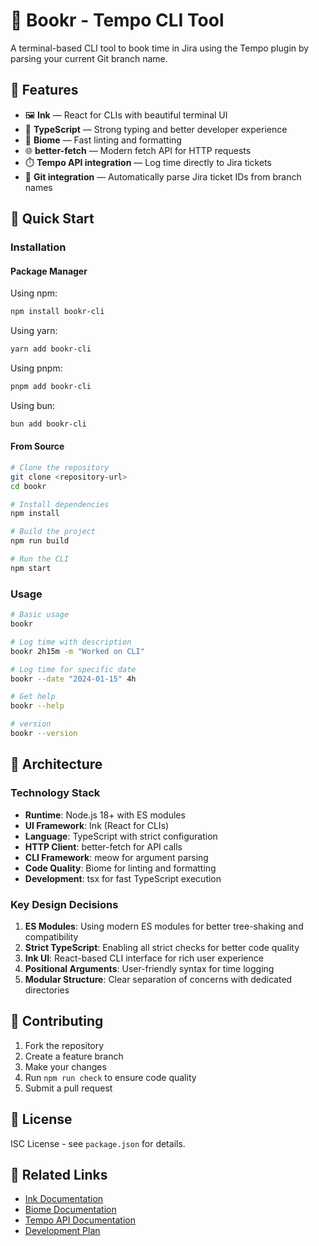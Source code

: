# 🧪 Bookr - Tempo CLI Tool

A terminal-based CLI tool to book time in Jira using the Tempo plugin by parsing your current Git branch name.

## 🎯 Features

- 🖼️ **Ink** — React for CLIs with beautiful terminal UI
- 🧠 **TypeScript** — Strong typing and better developer experience
- 🌲 **Biome** — Fast linting and formatting
- 🌐 **better-fetch** — Modern fetch API for HTTP requests
- ⏱️ **Tempo API integration** — Log time directly to Jira tickets
- 🌿 **Git integration** — Automatically parse Jira ticket IDs from branch names

## 🚀 Quick Start

### Installation

#### Package Manager

Using npm:
```bash
npm install bookr-cli
```

Using yarn:
```bash
yarn add bookr-cli
```

Using pnpm:
```bash
pnpm add bookr-cli
```

Using bun:
```bash
bun add bookr-cli
```

#### From Source

```bash
# Clone the repository
git clone <repository-url>
cd bookr

# Install dependencies
npm install

# Build the project
npm run build

# Run the CLI
npm start
```

### Usage

```bash
# Basic usage
bookr

# Log time with description
bookr 2h15m -m "Worked on CLI"

# Log time for specific date
bookr --date "2024-01-15" 4h

# Get help
bookr --help

# version
bookr --version
```

## 🔧 Architecture

### Technology Stack

- **Runtime**: Node.js 18+ with ES modules
- **UI Framework**: Ink (React for CLIs)
- **Language**: TypeScript with strict configuration
- **HTTP Client**: better-fetch for API calls
- **CLI Framework**: meow for argument parsing
- **Code Quality**: Biome for linting and formatting
- **Development**: tsx for fast TypeScript execution

### Key Design Decisions

1. **ES Modules**: Using modern ES modules for better tree-shaking and compatibility
2. **Strict TypeScript**: Enabling all strict checks for better code quality
3. **Ink UI**: React-based CLI interface for rich user experience
4. **Positional Arguments**: User-friendly syntax for time logging
5. **Modular Structure**: Clear separation of concerns with dedicated directories

## 🤝 Contributing

1. Fork the repository
2. Create a feature branch
3. Make your changes
4. Run `npm run check` to ensure code quality
5. Submit a pull request

## 📝 License

ISC License - see `package.json` for details.

## 🔗 Related Links

- [Ink Documentation](https://github.com/vadimdemedes/ink)
- [Biome Documentation](https://biomejs.dev/)
- [Tempo API Documentation](https://tempo.io/api-docs/)
- [Development Plan](./DEVELOPMENT_PLAN.md) 